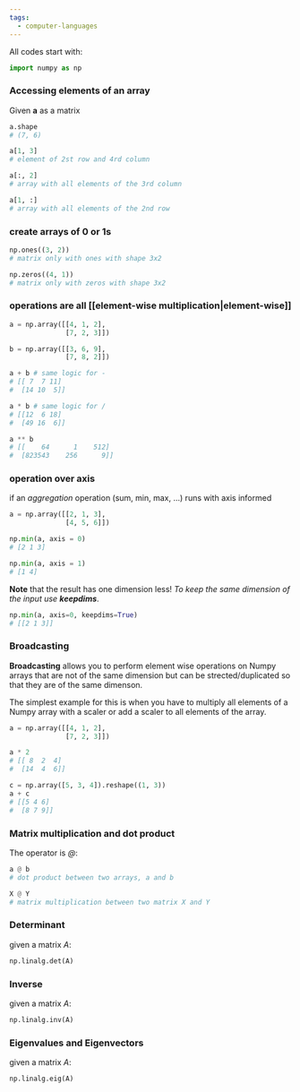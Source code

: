 ```yaml
---
tags:
  - computer-languages
---
```

All codes start with:
```python
import numpy as np
```

### Accessing elements of an array

Given **a** as a matrix
```python
a.shape
# (7, 6)

a[1, 3]
# element of 2st row and 4rd column

a[:, 2]
# array with all elements of the 3rd column

a[1, :]
# array with all elements of the 2nd row
```

### create arrays of 0 or 1s
```python
np.ones((3, 2))
# matrix only with ones with shape 3x2

np.zeros((4, 1))
# matrix only with zeros with shape 3x2
```

### operations are all [[element-wise multiplication|element-wise]]

```python
a = np.array([[4, 1, 2],
              [7, 2, 3]])

b = np.array([[3, 6, 9],
              [7, 8, 2]])

a + b # same logic for -
# [[ 7  7 11]
#  [14 10  5]]

a * b # same logic for /
# [[12  6 18]
#  [49 16  6]]

a ** b
# [[    64      1    512]
#  [823543    256      9]]
```

### operation over axis

if an *aggregation* operation (sum, min, max, ...) runs with axis informed
```python
a = np.array([[2, 1, 3],
              [4, 5, 6]])

np.min(a, axis = 0)
# [2 1 3]

np.min(a, axis = 1)
# [1 4]
```

**Note** that the result has one dimension less! *To keep the same dimension of the input use **keepdims***.

```python
np.min(a, axis=0, keepdims=True)
# [[2 1 3]]
```

### Broadcasting


**Broadcasting** allows you to perform element wise operations on Numpy arrays that are not of the same dimension but can be strected/duplicated so that they are of the same dimenson.

The simplest example for this is when you have to multiply all elements of a Numpy array with a scaler or add a scaler to all elements of the array.

```python
a = np.array([[4, 1, 2],
              [7, 2, 3]])

a * 2
# [[ 8  2  4]
#  [14  4  6]]

c = np.array([5, 3, 4]).reshape((1, 3))
a + c
# [[5 4 6]
#  [8 7 9]]
```

### Matrix multiplication and dot product

The operator is *@*:

```python
a @ b
# dot product between two arrays, a and b

X @ Y
# matrix multiplication between two matrix X and Y
```

### Determinant

given a matrix *A*:
```python
np.linalg.det(A)
```
### Inverse

given a matrix *A*:
```python
np.linalg.inv(A)
```
### Eigenvalues and Eigenvectors

given a matrix *A*:
```python
np.linalg.eig(A)
```

